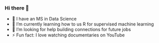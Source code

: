 ### Hi there 👋

<!--
**oimartin/oimartin** is a ✨ _special_ ✨ repository because its `README.md` (this file) appears on your GitHub profile.

Here are some ideas to get you started:

- 🔭 I’m currently working on ...
- 🌱 I’m currently learning ...
- 👯 I’m looking to collaborate on ...
- 🤔 I’m looking for help with ...
- 💬 Ask me about ...
- 📫 How to reach me: ...
- 😄 Pronouns: ...
- ⚡ Fun fact: ...
-->

- 🔭 I have an MS in Data Science
- 🌱 I’m currently learning how to us R for supervised machine learning
- 🤔 I’m looking for help building connections for future jobs
- ⚡ Fun fact: I love watching documentaries on YouTube
